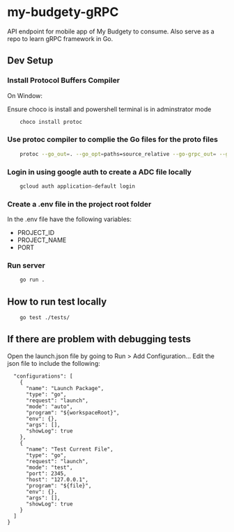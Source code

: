 # my-budgety-gRPC

API endpoint for mobile app of My Budgety to consume. Also serve as a repo to learn gRPC framework in Go.

## Dev Setup

### Install Protocol Buffers Compiler

On Window:

Ensure choco is install and powershell terminal is in adminstrator mode

```bash
    choco install protoc
```

### Use protoc compiler to complie the Go files for the proto files

```bash
    protoc --go_out=. --go_opt=paths=source_relative --go-grpc_out= --go-grpc_opt=paths=source_relative expanse/protos/expanse.proto
```

### Login in using google auth to create a ADC file locally

```bash
    gcloud auth application-default login
```

### Create a .env file in the project root folder

In the .env file have the following variables:

- PROJECT_ID
- PROJECT_NAME
- PORT

### Run server

```bash
    go run .
```

## How to run test locally

```bash
    go test ./tests/
```

## If there are problem with debugging tests

Open the launch.json file by going to Run > Add Configuration...
Edit the json file to include the following:

```
  "configurations": [
    {
      "name": "Launch Package",
      "type": "go",
      "request": "launch",
      "mode": "auto",
      "program": "${workspaceRoot}",
      "env": {},
      "args": [],
      "showLog": true
    },
    {
      "name": "Test Current File",
      "type": "go",
      "request": "launch",
      "mode": "test",
      "port": 2345,
      "host": "127.0.0.1",
      "program": "${file}",
      "env": {},
      "args": [],
      "showLog": true
    }
  ]
}
```
